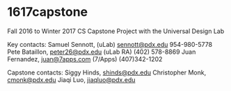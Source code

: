 # 1617capstone
Fall 2016 to Winter 2017 CS Capstone Project with the Universal Design Lab

Key contacts:
Samuel Sennott, (uLab) sennott@pdx.edu 954-980-5778
Pete Bataillon, peter26@pdx.edu  (uLab RA) (402) 578-8869
Juan Fernandez, juan@7apps.com (7/Apps) (407)342-1202

Capstone contacts:
Siggy Hinds, shinds@pdx.edu
Christopher Monk, cmonk@pdx.edu
Jiaqi Luo, jiaqluo@pdx.edu
